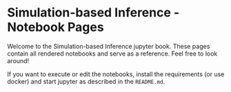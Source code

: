 # Simulation-based Inference - Notebook Pages

Welcome to the Simulation-based Inference jupyter book. 
These pages contain all rendered notebooks and serve
as a reference. Feel free to look around!

If you want to execute or edit the notebooks, install
the requirements (or use docker) and start jupyter 
as described in the `README.md`.

